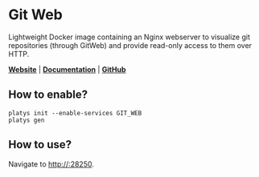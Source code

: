 # Git Web

Lightweight Docker image containing an Nginx webserver to visualize git repositories (through GitWeb) and provide read-only access to them over HTTP.

**[Website](https://git-scm.com/book/en/v2/Git-on-the-Server-GitWeb)** | **[Documentation](https://git-scm.com/book/en/v2/Git-on-the-Server-GitWeb)** | **[GitHub](https://github.com/rockstorm101/gitweb-docker)**

## How to enable?

```
platys init --enable-services GIT_WEB
platys gen
```

## How to use?

Navigate to <http://:28250>.




